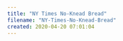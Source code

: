 ```yaml
---
title: "NY Times No-Knead Bread"
filename: "NY-Times-No-Knead-Bread"
created: 2020-04-20 07:01:04
---
```

